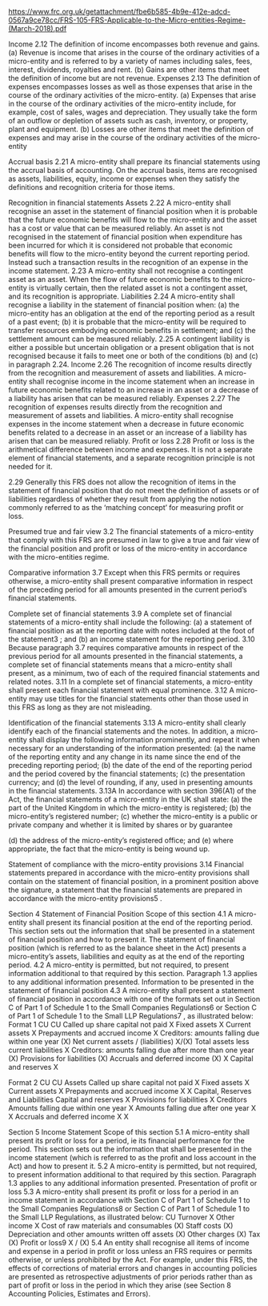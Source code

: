 
https://www.frc.org.uk/getattachment/fbe6b585-4b9e-412e-adcd-0567a9ce78cc/FRS-105-FRS-Applicable-to-the-Micro-entities-Regime-(March-2018).pdf

Income
2.12 The definition of income encompasses both revenue and gains.
(a) Revenue is income that arises in the course of the ordinary activities of a
micro-entity and is referred to by a variety of names including sales, fees, interest,
dividends, royalties and rent.
(b) Gains are other items that meet the definition of income but are not revenue.
Expenses
2.13 The definition of expenses encompasses losses as well as those expenses that arise in
the course of the ordinary activities of the micro-entity.
(a) Expenses that arise in the course of the ordinary activities of the micro-entity
include, for example, cost of sales, wages and depreciation. They usually take
the form of an outflow or depletion of assets such as cash, inventory, or property,
plant and equipment.
(b) Losses are other items that meet the definition of expenses and may arise in the
course of the ordinary activities of the micro-entity

Accrual basis
2.21 A micro-entity shall prepare its financial statements using the accrual basis of
accounting. On the accrual basis, items are recognised as assets, liabilities, equity,
income or expenses when they satisfy the definitions and recognition criteria for those
items.

Recognition in financial statements
Assets
2.22 A micro-entity shall recognise an asset in the statement of financial position when it is
probable that the future economic benefits will flow to the micro-entity and the asset has
a cost or value that can be measured reliably. An asset is not recognised in the
statement of financial position when expenditure has been incurred for which it is
considered not probable that economic benefits will flow to the micro-entity beyond the
current reporting period. Instead such a transaction results in the recognition of an
expense in the income statement.
2.23 A micro-entity shall not recognise a contingent asset as an asset. When the flow of
future economic benefits to the micro-entity is virtually certain, then the related asset is
not a contingent asset, and its recognition is appropriate.
Liabilities
2.24 A micro-entity shall recognise a liability in the statement of financial position when:
(a) the micro-entity has an obligation at the end of the reporting period as a result of a
past event;
(b) it is probable that the micro-entity will be required to transfer resources embodying
economic benefits in settlement; and
(c) the settlement amount can be measured reliably.
2.25 A contingent liability is either a possible but uncertain obligation or a present
obligation that is not recognised because it fails to meet one or both of the
conditions (b) and (c) in paragraph 2.24.
Income
2.26 The recognition of income results directly from the recognition and measurement of
assets and liabilities. A micro-entity shall recognise income in the income statement
when an increase in future economic benefits related to an increase in an asset or a
decrease of a liability has arisen that can be measured reliably.
Expenses
2.27 The recognition of expenses results directly from the recognition and measurement of
assets and liabilities. A micro-entity shall recognise expenses in the income statement
when a decrease in future economic benefits related to a decrease in an asset or an
increase of a liability has arisen that can be measured reliably.
Profit or loss
2.28 Profit or loss is the arithmetical difference between income and expenses. It is not a
separate element of financial statements, and a separate recognition principle is not
needed for it.

2.29 Generally this FRS does not allow the recognition of items in the statement of financial
position that do not meet the definition of assets or of liabilities regardless of whether
they result from applying the notion commonly referred to as the ‘matching concept’ for
measuring profit or loss.


Presumed true and fair view
3.2 The financial statements of a micro-entity that comply with this FRS are presumed in
law to give a true and fair view of the financial position and profit or loss of the
micro-entity in accordance with the micro-entities regime.

Comparative information
3.7 Except when this FRS permits or requires otherwise, a micro-entity shall present
comparative information in respect of the preceding period for all amounts presented in
the current period’s financial statements.

Complete set of financial statements
3.9 A complete set of financial statements of a micro-entity shall include the following:
(a) a statement of financial position as at the reporting date with notes included at
the foot of the statement3
; and
(b) an income statement for the reporting period.
3.10 Because paragraph 3.7 requires comparative amounts in respect of the previous
period for all amounts presented in the financial statements, a complete set of financial
statements means that a micro-entity shall present, as a minimum, two of each of the
required financial statements and related notes.
3.11 In a complete set of financial statements, a micro-entity shall present each financial
statement with equal prominence.
3.12 A micro-entity may use titles for the financial statements other than those used in this
FRS as long as they are not misleading.

Identification of the financial statements
3.13 A micro-entity shall clearly identify each of the financial statements and the notes. In
addition, a micro-entity shall display the following information prominently, and repeat it
when necessary for an understanding of the information presented:
(a) the name of the reporting entity and any change in its name since the end of the
preceding reporting period;
(b) the date of the end of the reporting period and the period covered by the financial
statements;
(c) the presentation currency; and
(d) the level of rounding, if any, used in presenting amounts in the financial
statements.
3.13A In accordance with section 396(A1) of the Act, the financial statements of a
micro-entity in the UK shall state:
(a) the part of the United Kingdom in which the micro-entity is registered;
(b) the micro-entity’s registered number;
(c) whether the micro-entity is a public or private company and whether it is limited by
shares or by guarantee

(d) the address of the micro-entity’s registered office; and
(e) where appropriate, the fact that the micro-entity is being wound up.

Statement of compliance with the micro-entity provisions
3.14 Financial statements prepared in accordance with the micro-entity provisions shall
contain on the statement of financial position, in a prominent position above the
signature, a statement that the financial statements are prepared in accordance with
the micro-entity provisions5
.

Section 4
Statement of Financial Position
Scope of this section
4.1 A micro-entity shall present its financial position at the end of the reporting period.
This section sets out the information that shall be presented in a statement of
financial position and how to present it. The statement of financial position (which is
referred to as the balance sheet in the Act) presents a micro-entity’s assets,
liabilities and equity as at the end of the reporting period.
4.2 A micro-entity is permitted, but not required, to present information additional to that
required by this section. Paragraph 1.3 applies to any additional information presented.
Information to be presented in the statement of financial position
4.3 A micro-entity shall present a statement of financial position in accordance with one of
the formats set out in Section C of Part 1 of Schedule 1 to the Small Companies
Regulations6 or Section C of Part 1 of Schedule 1 to the Small LLP Regulations7
, as
illustrated below:
Format 1 CU CU
Called up share capital not paid X
Fixed assets X
Current assets X
Prepayments and accrued income X
Creditors: amounts falling due within one year (X)
Net current assets / (liabilities) X/(X)
Total assets less current liabilities X
Creditors: amounts falling due after more than one year (X)
Provisions for liabilities (X)
Accruals and deferred income (X)
X
Capital and reserves X


Format 2 CU CU
Assets
Called up share capital not paid X
Fixed assets X
Current assets X
Prepayments and accrued income X
X
Capital, Reserves and Liabilities
Capital and reserves X
Provisions for liabilities X
Creditors
Amounts falling due within one year X
Amounts falling due after one year X
X
Accruals and deferred income X
X

Section 5
Income Statement
Scope of this section
5.1 A micro-entity shall present its profit or loss for a period, ie its financial performance
for the period. This section sets out the information that shall be presented in the
income statement (which is referred to as the profit and loss account in the Act) and
how to present it.
5.2 A micro-entity is permitted, but not required, to present information additional to that
required by this section. Paragraph 1.3 applies to any additional information presented.
Presentation of profit or loss
5.3 A micro-entity shall present its profit or loss for a period in an income statement in
accordance with Section C of Part 1 of Schedule 1 to the Small Companies
Regulations8 or Section C of Part 1 of Schedule 1 to the Small LLP Regulations,
as illustrated below:
CU
Turnover X
Other income X
Cost of raw materials and consumables (X)
Staff costs (X)
Depreciation and other amounts written off assets (X)
Other charges (X)
Tax (X)
Profit or loss9 X / (X)
5.4 An entity shall recognise all items of income and expense in a period in profit or loss
unless an FRS requires or permits otherwise, or unless prohibited by the Act. For
example, under this FRS, the effects of corrections of material errors and changes in
accounting policies are presented as retrospective adjustments of prior periods
rather than as part of profit or loss in the period in which they arise (see Section 8
Accounting Policies, Estimates and Errors).
